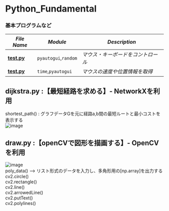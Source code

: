 # Python_Fundamental

### 基本プログラムなど
| *File Name*                                           | *Module*                            | *Description* |
| ----------------------------------------------------- | ----------------------------------- | ------------------------------------------------ |
|[**test.py**](/test.py)                      |`pyautogui`,`random`                 | *マウス・キーボードをコントロール* |
|[**test.py**](/test.py)          |`time`,`pyautogui`                   | *マウスの速度や位置情報を取得* |

## dijkstra.py :【最短経路を求める】- NetworkXを利用 
  shortest_path() : グラフデータGを元に経路a,b間の最短ルートと最小コストを表示する  
  ![image](https://user-images.githubusercontent.com/95124230/147343372-77eece2d-beb1-4607-8a2a-7ac59ac3fac4.png)  


## draw.py :【openCVで図形を描画する】- OpenCVを利用  
![image](https://user-images.githubusercontent.com/50083409/146893646-da26fd74-8b95-4b38-bdc1-c43fa2885f3f.png)  
  poly_data() --> リスト形式のデータを入力し、多角形用の[np.array]を出力する  
  cv2.circle()  
  cv2.rectangle()  
  cv2.line()  
  cv2.arrowedLine()  
  cv2.putText()  
  cv2.polylines()  
